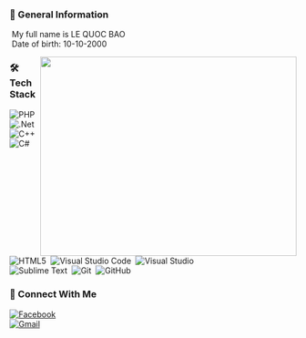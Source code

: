 ### 👋 General Information

&nbsp;My full name is LE QUOC BAO\
&nbsp;Date of birth: 10-10-2000
	

   <img src="https://camo.githubusercontent.com/992babdffd8c74a1502de375fbdf7e4d54773242/68747470733a2f2f6d656469612e67697068792e636f6d2f6d656469612f53576f536b4e36447854737a71494b4571762f67697068792e676966" align="right" width='450' height='350'>
   
   
 ### 🛠 Tech Stack 

  <img alt="PHP" src="https://img.shields.io/badge/php-%23777BB4.svg?style=for-the-badge&logo=php&logoColor=white"/>&nbsp;
  <img alt=".Net" src="https://img.shields.io/badge/.NET-5C2D91?style=for-the-badge&logo=.net&logoColor=white"/>&nbsp;
  <img alt="C++" src="https://img.shields.io/badge/c++-%2300599C.svg?style=for-the-badge&logo=c%2B%2B&logoColor=white"/>&nbsp;
  <img alt="C#" src="https://img.shields.io/badge/c%23-%23239120.svg?style=for-the-badge&logo=c-sharp&logoColor=white"/>\
  <img alt="HTML5" src="https://img.shields.io/badge/html5-%23E34F26.svg?style=for-the-badge&logo=html5&logoColor=white"/>&nbsp;
  <img alt="Visual Studio Code" src="https://img.shields.io/badge/VisualStudioCode-0078d7.svg?style=for-the-badge&logo=visual-studio-code&logoColor=white"/>&nbsp;
  <img alt="Visual Studio" src="https://img.shields.io/badge/VisualStudio-5C2D91.svg?style=for-the-badge&logo=visual-studio&logoColor=white"/>\
  <img alt="Sublime Text" src="https://img.shields.io/badge/sublime_text-%23575757.svg?style=for-the-badge&logo=sublime-text&logoColor=important"/>&nbsp;
  <img alt="Git" src="https://img.shields.io/badge/git-%23F05033.svg?style=for-the-badge&logo=git&logoColor=white"/>&nbsp;
  <img alt="GitHub" src="https://img.shields.io/badge/github-%23121011.svg?style=for-the-badge&logo=github&logoColor=white"/>
  
  
  ### 🤝 Connect With Me
<a href="https://www.facebook.com/bao.bombi1010/"><img alt="Facebook" src="https://img.shields.io/badge/Facebook-%231877F2.svg?style=for-the-badge&logo=Facebook&logoColor=white"/></a>\
<a href="mailto:lequocbao102000@gmail.com"><img alt="Gmail" src="https://img.shields.io/badge/Gmail-D14836?style=for-the-badge&logo=gmail&logoColor=white" /></a>






 
 
